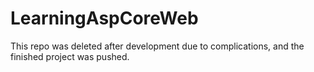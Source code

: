# LearningAspCoreWeb
This repo was deleted after development due to complications, and the finished project was pushed.
